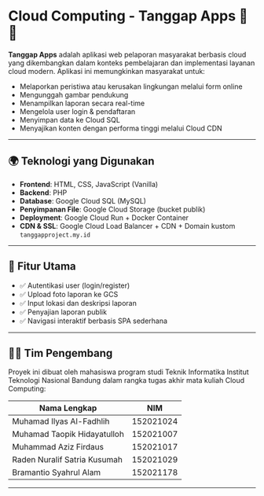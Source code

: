 # Cloud Computing - Tanggap Apps 🚨🌐

**Tanggap Apps** adalah aplikasi web pelaporan masyarakat berbasis cloud yang dikembangkan dalam konteks pembelajaran dan implementasi layanan cloud modern. Aplikasi ini memungkinkan masyarakat untuk:
- Melaporkan peristiwa atau kerusakan lingkungan melalui form online
- Mengunggah gambar pendukung
- Menampilkan laporan secara real-time
- Mengelola user login & pendaftaran
- Menyimpan data ke Cloud SQL
- Menyajikan konten dengan performa tinggi melalui Cloud CDN

---

## 🌍 Teknologi yang Digunakan

- **Frontend**: HTML, CSS, JavaScript (Vanilla)
- **Backend**: PHP 
- **Database**: Google Cloud SQL (MySQL)
- **Penyimpanan File**: Google Cloud Storage (bucket publik)
- **Deployment**: Google Cloud Run + Docker Container
- **CDN & SSL**: Google Cloud Load Balancer + CDN + Domain kustom `tanggapproject.my.id`

---

## 🧪 Fitur Utama

- ✅ Autentikasi user (login/register)
- ✅ Upload foto laporan ke GCS
- ✅ Input lokasi dan deskripsi laporan
- ✅ Penyajian laporan publik
- ✅ Navigasi interaktif berbasis SPA sederhana

---

## 👨‍💻 Tim Pengembang

Proyek ini dibuat oleh mahasiswa program studi Teknik Informatika Institut Teknologi Nasional Bandung dalam rangka tugas akhir mata kuliah Cloud Computing:

| Nama Lengkap                        | NIM        |
|-------------------------------------|------------|
| Muhamad Ilyas Al-Fadhlih            | 152021024  |
| Muhamad Taopik Hidayatulloh         | 152021007  |
| Muhammad Aziz Firdaus               | 152021017  |
| Raden Nuralif Satria Kusumah        | 152021029  |
| Bramantio Syahrul Alam              | 152021178  |

---

